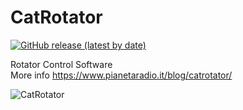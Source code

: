 # CatRotator
[![GitHub release (latest by date)](https://img.shields.io/github/downloads/PianetaRadio/CatRotator/latest/total)](https://github.com/PianetaRadio/CatRotator/releases)

Rotator Control Software<br/>
More info https://www.pianetaradio.it/blog/catrotator/

![CatRotator](https://www.pianetaradio.it/wp-content/uploads/2022/05/catrotator_01.png)
